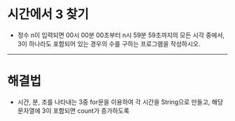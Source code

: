 # 시간에서 3 찾기
- 정수 n이 입력되면 00시 00분 00초부터 n시 59분 59초까지의 모든 시각 중에서, 3이 하나라도 포함되어 있는 경우의 수를 구하는 프로그램을 작성하시오.
***
# 해결법
- 시간, 분, 초를 나타내는 3중 for문을 이용하여 각 시간을 String으로 만들고, 해당 문자열에 3이 포함되면 count가 증가하도록 
